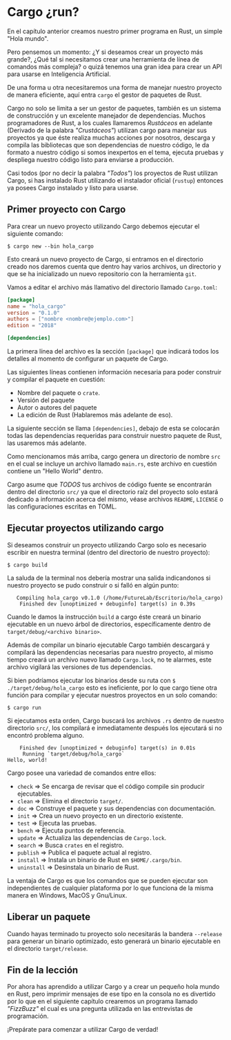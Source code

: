 # Cargo ¿run?

En el capítulo anterior creamos nuestro primer programa en Rust, un simple
"Hola mundo".

Pero pensemos un momento: ¿Y si deseamos crear un proyecto más grande?, ¿Qué tal
si necesitamos crear una herramienta de línea de comandos más compleja? o quizá
tenemos una gran idea para crear un API para usarse en Inteligencia Artificial.

De una forma u otra necesitaremos una forma de manejar nuestro
proyecto de manera eficiente, aquí entra `cargo` el gestor de paquetes
de Rust.

Cargo no solo se limita a ser un gestor de paquetes, también es
un sistema de construcción y un excelente manejador de dependencias.
Muchos programadores de Rust, a los cuales llamaremos *Rustáceos* en
adelante (Derivado de la palabra *"Crustáceos"*) utilizan cargo para
manejar sus proyectos ya que éste realiza muchas acciones por
nosotros, descarga y compila las bibliotecas que son dependencias de
nuestro código, le da formato a nuestro código si somos inexpertos en
el tema, ejecuta pruebas y despliega nuestro código listo para enviarse
a producción.

Casi todos (por no decir la palabra *"Todos"*) los proyectos de Rust
utilizan Cargo, si has instalado Rust utilizando el instalador oficial
(`rustup`) entonces ya posees Cargo instalado y listo para usarse.

## Primer proyecto con Cargo

Para crear un nuevo proyecto utilizando Cargo debemos ejecutar el
siguiente comando:

`$ cargo new --bin hola_cargo`

Esto creará un nuevo proyecto de Cargo, si entramos en el directorio
creado nos daremos cuenta que dentro hay varios archivos, un directorio
y que se ha inicializado un nuevo repositorio con la herramienta `git`.

Vamos a editar el archivo más llamativo del directorio llamado
`Cargo.toml`:

```toml
[package]
name = "hola_cargo"
version = "0.1.0"
authors = ["nombre <nombre@ejemplo.com>"]
edition = "2018"

[dependencies]
```
La primera línea del archivo es la sección `[package]` que indicará
todos los detalles al momento de configurar un paquete de Cargo.

Las siguientes líneas contienen información necesaria para poder
construir y compilar el paquete en cuestión:

* Nombre del paquete o `crate`.
* Versión del paquete
* Autor o autores del paquete
* La edición de Rust (Hablaremos más adelante de eso).

La siguiente sección se llama `[dependencies]`, debajo de esta se
colocarán todas las dependencias requeridas para construir nuestro
paquete de Rust, las usaremos más adelante.

Como mencionamos más arriba, cargo genera un directorio de nombre `src`
en el cual se incluye un archivo llamado `main.rs`, este archivo en
cuestión contiene un "Hello World" dentro.

Cargo asume que *TODOS* tus archivos de código fuente se encontrarán
dentro del directorio `src/` ya que el directorio raíz del proyecto solo
estará dedicado a información acerca del mismo, véase archivos `README`,
`LICENSE` o las configuraciones escritas en TOML.

## Ejecutar proyectos utilizando cargo

Si deseamos construir un proyecto utilizando Cargo solo es necesario
escribir en nuestra terminal (dentro del directorio de nuestro
proyecto):

`$ cargo build`

La saluda de la terminal nos debería mostrar una salida indicandonos si
nuestro proyecto se pudo construir o si falló en algún punto:

```ignore
   Compiling hola_cargo v0.1.0 (/home/FutureLab/Escritorio/hola_cargo)
    Finished dev [unoptimized + debuginfo] target(s) in 0.39s
```

Cuando le damos la instrucción `build` a cargo éste creará un binario
ejecutable en un nuevo árbol de directorios, específicamente dentro
de `target/debug/<archivo binario>`.

Además de compilar un binario ejecutable Cargo también descargará y
compilará las dependencias necesarias para nuestro proyecto, al mismo
tiempo creará un archivo nuevo llamado `Cargo.lock`, no te alarmes,
este archivo vigilará las versiones de tus dependencias.

Si bien podríamos ejecutar los binarios desde su ruta con
`$ ./target/debug/hola_cargo` esto es ineficiente, por lo que cargo
tiene otra función para compilar y ejecutar nuestros proyectos en un
solo comando:

`$ cargo run`

Si ejecutamos esta orden, Cargo buscará los archivos `.rs` dentro de
nuestro directorio `src/`, los compilará e inmediatamente después los
ejecutará si no encontró problema alguno.

```ignore
    Finished dev [unoptimized + debuginfo] target(s) in 0.01s
     Running `target/debug/hola_cargo`
Hello, world!
```

Cargo posee una variedad de comandos entre ellos:

* `check` => Se encarga de revisar que el código compile sin producir
ejecutables.
* `clean` => Elimina el directorio `target/`.
* `doc` => Construye el paquete y sus dependencias con documentación.
* `init` => Crea un nuevo proyecto en un directorio existente.
* `test` => Ejecuta las pruebas.
* `bench` => Ejecuta puntos de referencia.
* `update` => Actualiza las dependencias de `Cargo.lock`.
* `search` => Busca `crates` en el registro.
* `publish` => Publica el paquete actual al registro.
* `install` => Instala un binario de Rust en `$HOME/.cargo/bin`.
* `uninstall` => Desinstala un binario de Rust.

La ventaja de Cargo es que los comandos que se pueden ejecutar son
independientes de cualquier plataforma por lo que funciona de la
misma manera en Windows, MacOS y Gnu/Linux.

## Liberar un paquete

Cuando hayas terminado tu proyecto solo necesitarás la bandera
`--release` para generar un binario optimizado, esto generará un
binario ejecutable en el directorio `target/release`.

## Fin de la lección

Por ahora has aprendido a utilizar Cargo y a crear un pequeño hola mundo
en Rust, pero imprimir mensajes de ese tipo en la consola no es divertido
por lo que en el siguiente capítulo crearemos un programa llamado
*"FizzBuzz"* el cual es una pregunta utilizada en las entrevistas de
programación.

¡Prepárate para comenzar a utilizar Cargo de verdad!